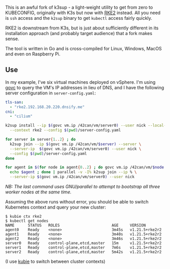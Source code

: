 
This is an awful fork of k3sup - a light-weight utility to get from zero to KUBECONFIG, originally with K3s but now with [RKE2](https://rke2.io/) instead. All you need is `ssh` access and the `k2sup` binary to get `kubectl` access fairly quickly.

RKE2 is downstream from K3s, but is just about sufficiently different in its installation approach (and probably target audience) that a fork makes sense.

The tool is written in Go and is cross-compiled for Linux, Windows, MacOS and even on Raspberry Pi.

## Use
In my example, I've six virtual machines deployed on vSphere.  I'm using [govc](https://github.com/vmware/govmomi) to query the VM's IP addresses in lieu of DNS, and I have the following server configuration in `server-config.yaml`:

```yaml
tls-san:
  - "rke2.192.168.20.220.dnsify.me"
cni:
  - "cilium"
```

```sh
k2sup install --ip $(govc vm.ip /42can/vm/server0) --user nick --local-path ~/.kube/rke2.yaml \
  --context rke2 --config $(pwd)/server-config.yaml

for server in server{1..2} ; do
  k2sup join --ip $(govc vm.ip /42can/vm/$server) --server \
  --server-ip  $(govc vm.ip /42can/vm/server0) --user nick \
  --config $(pwd)/server-config.yaml
done

for agent in $(for node in agent{0..2} ; do govc vm.ip /42can/vm/$node ; done) ; do 
  echo $agent ; done | parallel -v -I% k2sup join --ip % \
  --server-ip $(govc vm.ip /42can/vm/server0) --user nick
```

_NB: The last command uses GNU/parallel to attempt to bootstrap all three worker nodes at the same time._

Assuming the above runs without error, you should be able to switch Kubernetes context and query your new cluster:

```
$ kubie ctx rke2
$ kubectl get nodes
NAME      STATUS   ROLES                       AGE     VERSION
agent0    Ready    <none>                      3m45s   v1.21.5+rke2r2
agent1    Ready    <none>                      3m40s   v1.21.5+rke2r2
agent2    Ready    <none>                      3m46s   v1.21.5+rke2r2
server0   Ready    control-plane,etcd,master   15m     v1.21.5+rke2r2
server1   Ready    control-plane,etcd,master   7m6s    v1.21.5+rke2r2
server2   Ready    control-plane,etcd,master   5m42s   v1.21.5+rke2r2
```

(I use [kubie](https://github.com/sbstp/kubie) to switch between cluster contexts)